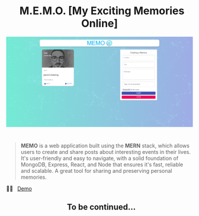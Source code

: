 <h1 align="center">  &nbsp; M.E.M.O. [My Exciting Memories Online] </h1>

  <img src="https://raw.githubusercontent.com/dicucristiann/memoApp/master/client/public/images/MEMO%201.png">

<h1></h1>

><b>MEMO</b> is a web application built using the <b>MERN</b> stack, which allows users to create and share posts about interesting events in their lives.
It's user-friendly and easy to navigate, with a solid foundation of MongoDB, Express, React, and Node that ensures it's fast, reliable and scalable.
A great tool for sharing and preserving personal memories.

👨‍💻 &nbsp; [Demo](https://memorapp-mern.netlify.app/)

<h2 align="center">  &nbsp; To be continued... </h2>

